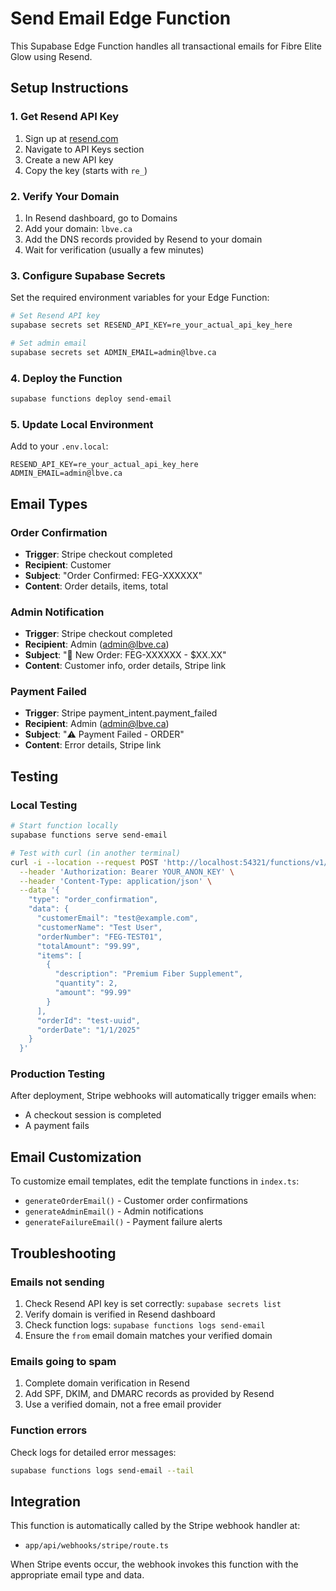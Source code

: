 # Send Email Edge Function

This Supabase Edge Function handles all transactional emails for Fibre Elite Glow using Resend.

## Setup Instructions

### 1. Get Resend API Key
1. Sign up at [resend.com](https://resend.com)
2. Navigate to API Keys section
3. Create a new API key
4. Copy the key (starts with `re_`)

### 2. Verify Your Domain
1. In Resend dashboard, go to Domains
2. Add your domain: `lbve.ca`
3. Add the DNS records provided by Resend to your domain
4. Wait for verification (usually a few minutes)

### 3. Configure Supabase Secrets
Set the required environment variables for your Edge Function:

```bash
# Set Resend API key
supabase secrets set RESEND_API_KEY=re_your_actual_api_key_here

# Set admin email
supabase secrets set ADMIN_EMAIL=admin@lbve.ca
```

### 4. Deploy the Function
```bash
supabase functions deploy send-email
```

### 5. Update Local Environment
Add to your `.env.local`:
```env
RESEND_API_KEY=re_your_actual_api_key_here
ADMIN_EMAIL=admin@lbve.ca
```

## Email Types

### Order Confirmation
- **Trigger**: Stripe checkout completed
- **Recipient**: Customer
- **Subject**: "Order Confirmed: FEG-XXXXXX"
- **Content**: Order details, items, total

### Admin Notification
- **Trigger**: Stripe checkout completed
- **Recipient**: Admin (admin@lbve.ca)
- **Subject**: "🛒 New Order: FEG-XXXXXX - $XX.XX"
- **Content**: Customer info, order details, Stripe link

### Payment Failed
- **Trigger**: Stripe payment_intent.payment_failed
- **Recipient**: Admin (admin@lbve.ca)
- **Subject**: "⚠️ Payment Failed - ORDER"
- **Content**: Error details, Stripe link

## Testing

### Local Testing
```bash
# Start function locally
supabase functions serve send-email

# Test with curl (in another terminal)
curl -i --location --request POST 'http://localhost:54321/functions/v1/send-email' \
  --header 'Authorization: Bearer YOUR_ANON_KEY' \
  --header 'Content-Type: application/json' \
  --data '{
    "type": "order_confirmation",
    "data": {
      "customerEmail": "test@example.com",
      "customerName": "Test User",
      "orderNumber": "FEG-TEST01",
      "totalAmount": "99.99",
      "items": [
        {
          "description": "Premium Fiber Supplement",
          "quantity": 2,
          "amount": "99.99"
        }
      ],
      "orderId": "test-uuid",
      "orderDate": "1/1/2025"
    }
  }'
```

### Production Testing
After deployment, Stripe webhooks will automatically trigger emails when:
- A checkout session is completed
- A payment fails

## Email Customization

To customize email templates, edit the template functions in `index.ts`:
- `generateOrderEmail()` - Customer order confirmations
- `generateAdminEmail()` - Admin notifications
- `generateFailureEmail()` - Payment failure alerts

## Troubleshooting

### Emails not sending
1. Check Resend API key is set correctly: `supabase secrets list`
2. Verify domain is verified in Resend dashboard
3. Check function logs: `supabase functions logs send-email`
4. Ensure the `from` email domain matches your verified domain

### Emails going to spam
1. Complete domain verification in Resend
2. Add SPF, DKIM, and DMARC records as provided by Resend
3. Use a verified domain, not a free email provider

### Function errors
Check logs for detailed error messages:
```bash
supabase functions logs send-email --tail
```

## Integration

This function is automatically called by the Stripe webhook handler at:
- `app/api/webhooks/stripe/route.ts`

When Stripe events occur, the webhook invokes this function with the appropriate email type and data.
